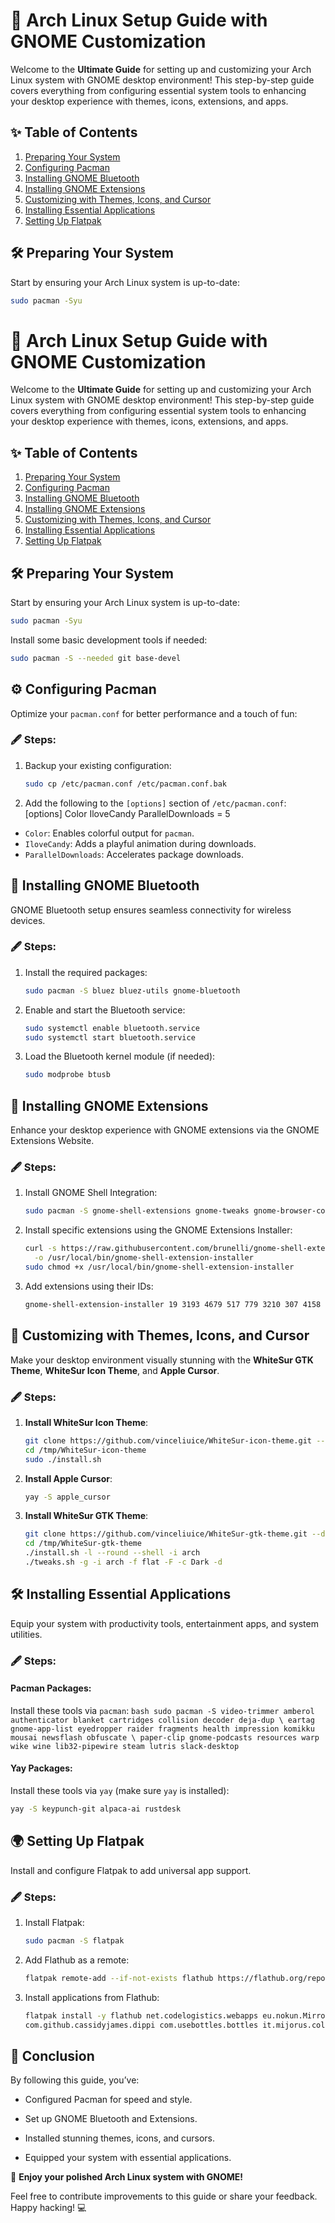 # 🚀 Arch Linux Setup Guide with GNOME Customization
Welcome to the **Ultimate Guide** for setting up and customizing your Arch Linux system with GNOME desktop environment! This step-by-step guide covers everything from configuring essential system tools to enhancing your desktop experience with themes, icons, extensions, and apps.
## ✨ Table of Contents
1. [Preparing Your System](#-preparing-your-system)
2. [Configuring Pacman](#-configuring-pacman)
3. [Installing GNOME Bluetooth](#-installing-gnome-bluetooth)
4. [Installing GNOME Extensions](#-installing-gnome-extensions)
5. [Customizing with Themes, Icons, and Cursor](#-customizing-with-themes-icons-and-cursor)
6. [Installing Essential Applications](#-installing-essential-applications)
7. [Setting Up Flatpak](#-setting-up-flatpak)
## 🛠 Preparing Your System
Start by ensuring your Arch Linux system is up-to-date:
```bash
sudo pacman -Syu
```
# 🚀 Arch Linux Setup Guide with GNOME Customization
Welcome to the **Ultimate Guide** for setting up and customizing your Arch Linux system with GNOME desktop environment! This step-by-step guide covers everything from configuring essential system tools to enhancing your desktop experience with themes, icons, extensions, and apps.
## ✨ Table of Contents
1. [Preparing Your System](#-preparing-your-system)
2. [Configuring Pacman](#-configuring-pacman)
3. [Installing GNOME Bluetooth](#-installing-gnome-bluetooth)
4. [Installing GNOME Extensions](#-installing-gnome-extensions)
5. [Customizing with Themes, Icons, and Cursor](#-customizing-with-themes-icons-and-cursor)
6. [Installing Essential Applications](#-installing-essential-applications)
7. [Setting Up Flatpak](#-setting-up-flatpak)
## 🛠 Preparing Your System
Start by ensuring your Arch Linux system is up-to-date:
```bash
sudo pacman -Syu
```
Install some basic development tools if needed:


```bash
sudo pacman -S --needed git base-devel
```

## ⚙ Configuring Pacman
Optimize your `pacman.conf` for better performance and a touch of fun:
### 🖋️ Steps:
1.  Backup your existing configuration:
	```bash
	sudo cp /etc/pacman.conf /etc/pacman.conf.bak    
	```
    
2.  Add the following to the `[options]` section of `/etc/pacman.conf`:
    [options]
    Color
    IloveCandy
    ParallelDownloads = 5
-   `Color`: Enables colorful output for `pacman`.
-   `IloveCandy`: Adds a playful animation during downloads.
-   `ParallelDownloads`: Accelerates package downloads.

## 📡 Installing GNOME Bluetooth
GNOME Bluetooth setup ensures seamless connectivity for wireless devices.
### 🖋️ Steps:
1.  Install the required packages:
	```bash
	sudo pacman -S bluez bluez-utils gnome-bluetooth
	```
    
2.  Enable and start the Bluetooth service:
	```bash
    sudo systemctl enable bluetooth.service
    sudo systemctl start bluetooth.service
    ```
    
3.  Load the Bluetooth kernel module (if needed):
	```bash
    sudo modprobe btusb
    ```
    

## 🌟 Installing GNOME Extensions

Enhance your desktop experience with GNOME extensions via the GNOME Extensions Website.

### 🖋️ Steps:

1.  Install GNOME Shell Integration:
	```bash
    sudo pacman -S gnome-shell-extensions gnome-tweaks gnome-browser-connector
    ```
2.  Install specific extensions using the GNOME Extensions Installer:
	```bash
    curl -s https://raw.githubusercontent.com/brunelli/gnome-shell-extension-installer/master/gnome-shell-extension-installer \
      -o /usr/local/bin/gnome-shell-extension-installer
    sudo chmod +x /usr/local/bin/gnome-shell-extension-installer
    ```
    
3.  Add extensions using their IDs:
	```bash
    gnome-shell-extension-installer 19 3193 4679 517 779 3210 307 4158 1319 3843 5506 5416 7048 --yes
    ```
    

## 🎨 Customizing with Themes, Icons, and Cursor
Make your desktop environment visually stunning with the **WhiteSur GTK Theme**, **WhiteSur Icon Theme**, and **Apple Cursor**.
### 🖋️ Steps:
1.  **Install WhiteSur Icon Theme**:
	```bash
    git clone https://github.com/vinceliuice/WhiteSur-icon-theme.git --depth=1 /tmp/WhiteSur-icon-theme
    cd /tmp/WhiteSur-icon-theme
    sudo ./install.sh
    ```
    
2.  **Install Apple Cursor**:
	```bash
    yay -S apple_cursor
    ```
    
3.  **Install WhiteSur GTK Theme**:
	```bash
    git clone https://github.com/vinceliuice/WhiteSur-gtk-theme.git --depth=1 /tmp/WhiteSur-gtk-theme
    cd /tmp/WhiteSur-gtk-theme
    ./install.sh -l --round --shell -i arch
    ./tweaks.sh -g -i arch -f flat -F -c Dark -d
    ```
    

## 🛠 Installing Essential Applications
Equip your system with productivity tools, entertainment apps, and system utilities.
### 🖋️ Steps:
#### Pacman Packages:
Install these tools via `pacman`:
	```bash
sudo pacman -S video-trimmer amberol authenticator blanket cartridges collision decoder deja-dup \
eartag gnome-app-list eyedropper raider fragments health impression komikku mousai newsflash obfuscate \
paper-clip gnome-podcasts resources warp wike wine lib32-pipewire steam lutris slack-desktop
	```

#### Yay Packages:
Install these tools via `yay` (make sure `yay` is installed):
```bash
yay -S keypunch-git alpaca-ai rustdesk

```

## 🌍 Setting Up Flatpak

Install and configure Flatpak to add universal app support.

### 🖋️ Steps:

1.  Install Flatpak:
    ```bash
    sudo pacman -S flatpak
    
    ```
    
2.  Add Flathub as a remote:
    
    ```bash
    flatpak remote-add --if-not-exists flathub https://flathub.org/repo/flathub.flatpakrepo
    
    ```
    
3.  Install applications from Flathub:
    
    ```bash
    flatpak install -y flathub net.codelogistics.webapps eu.nokun.MirrorHall \
    com.github.cassidyjames.dippi com.usebottles.bottles it.mijorus.collector
    ```
    

## 🎉 Conclusion

By following this guide, you’ve:

-   Configured Pacman for speed and style.
    
-   Set up GNOME Bluetooth and Extensions.
    
-   Installed stunning themes, icons, and cursors.
    
-   Equipped your system with essential applications.
    

🚀 **Enjoy your polished Arch Linux system with GNOME!**

Feel free to contribute improvements to this guide or share your feedback. Happy hacking! 💻
